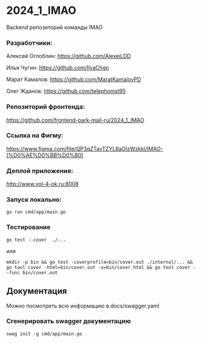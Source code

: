 # 2024_1_IMAO
Backend репозиторий команды IMAO

### Разработчики:

Алексей Оглоблин: https://github.com/AlexeiLDD

Илья Чугин: https://github.com/IlyaChgn

Марат Камалов: https://github.com/MaratKamalovPD

Олег Жданов: https://github.com/telephonist95

### Репозиторий фронтенда:
https://github.com/frontend-park-mail-ru/2024_1_IMAO

### Ссылка на Фигму:
https://www.figma.com/file/QP3qZTavTZYL8aOlzWzkkl/IMAO-(%D0%AE%D0%BB%D0%B0)

### Деплой приложения:
http://www.vol-4-ok.ru:8008

### Запуск локально:
`go run cmd/app/main.go`

### Тестирование
```
go test --cover  ./...
```
или
```
mkdir -p bin && go test -coverprofile=bin/cover.out ./internal/... && go tool cover -html=bin/cover.out -o=bin/cover.html && go tool cover --func bin/cover.out
```


## Документация
Можно посмотреть всю информацию в docs/swagger.yaml

### Сгенерировать swagger документацию
`swag init -g cmd/app/main.go`
